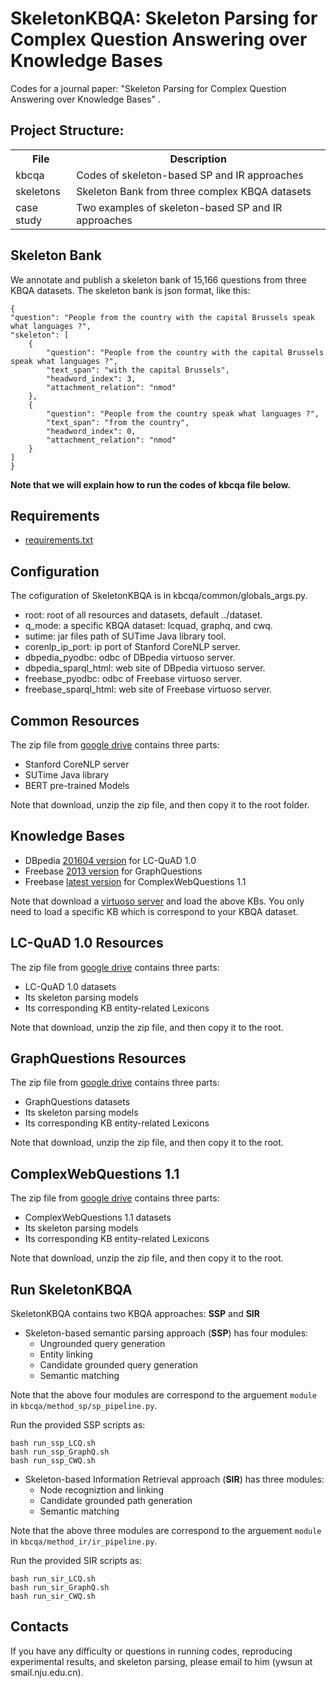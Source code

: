 # SkeletonKBQA: Skeleton Parsing for Complex Question Answering over Knowledge Bases

Codes for a journal paper: "Skeleton Parsing for Complex Question Answering over Knowledge Bases" . 

## Project Structure:

<table>
    <tr>
        <th>File</th><th>Description</th>
    </tr>
    <tr>
        <td>kbcqa</td><td>Codes of skeleton-based SP and IR approaches</td>
    </tr>
    <tr>
        <td>skeletons</td><td>Skeleton Bank from three complex KBQA datasets</td>
    </tr>
	<tr>
        <td>case study</td><td>Two examples of skeleton-based SP and IR approaches</td>
    </tr>
</table>


## Skeleton Bank

We annotate and publish a skeleton bank of 15,166 questions from three KBQA datasets. The skeleton bank is json format, like this:

```
{
"question": "People from the country with the capital Brussels speak what languages ?",
"skeleton": [
	{
		"question": "People from the country with the capital Brussels speak what languages ?",
		"text_span": "with the capital Brussels",
		"headword_index": 3,
		"attachment_relation": "nmod"
	},
	{
		"question": "People from the country speak what languages ?",
		"text_span": "from the country",
		"headword_index": 0,
		"attachment_relation": "nmod"
	}
]
}
```


**Note that we will explain how to run the codes of kbcqa file below.**


## Requirements
* [requirements.txt](https://github.com/nju-websoft/SkeletonKBQA/blob/main/kbcqa/requirements.txt)


## Configuration
The cofiguration of SkeletonKBQA is in kbcqa/common/globals_args.py.
* root: root of all resources and datasets, default ../dataset.  
* q_mode: a specific KBQA dataset: lcquad, graphq, and cwq.
* sutime: jar files path of SUTime Java library tool.
* corenlp_ip_port: ip port of Stanford CoreNLP server.
* dbpedia_pyodbc: odbc of DBpedia virtuoso server.
* dbpedia_sparql_html: web site of DBpedia virtuoso server.
* freebase_pyodbc: odbc of Freebase virtuoso server.
* freebase_sparql_html: web site of Freebase virtuoso server.


## Common Resources
The zip file from [google drive](https://drive.google.com/file/d/1LZmyVCuW0NPCEapm3l_ztBUK_bWdGEs1/view?usp=sharing) contains three parts:
* Stanford CoreNLP server
* SUTime Java library
* BERT pre-trained Models

Note that download, unzip the zip file, and then copy it to the root folder.


## Knowledge Bases
* DBpedia [201604 version](http://downloads.dbpedia.org/wiki-archive/dbpedia-version-2016-04.html) for LC-QuAD 1.0 
* Freebase [2013 version](http://commondatastorage.googleapis.com/freebase-public) for GraphQuestions
* Freebase [latest version](https://developers.google.com/freebase) for ComplexWebQuestions 1.1


Note that download a [virtuoso server](http://vos.openlinksw.com/owiki/wiki/VOS) and load the above KBs. You only need to load a specific KB which is correspond to your KBQA dataset.


## LC-QuAD 1.0 Resources
The zip file from [google drive](https://drive.google.com/file/d/1lpdtISia5HYlVigZ_C5HWPFDhNCerYf_/view?usp=sharing) contains three parts: 
* LC-QuAD 1.0 datasets
* Its skeleton parsing models
* Its corresponding KB entity-related Lexicons

Note that download, unzip the zip file, and then copy it to the root.

## GraphQuestions Resources 
The zip file from [google drive](https://drive.google.com/file/d/1jMf-GyZNEN3Pb1bP2PhoobnSZLFRXSTA/view?usp=sharing) contains three parts: 
* GraphQuestions datasets
* Its skeleton parsing models
* Its corresponding KB entity-related Lexicons

Note that download, unzip the zip file, and then copy it to the root.

## ComplexWebQuestions 1.1 
The zip file from [google drive](https://drive.google.com/file/d/1nzSVhHgozhPO7teY078jtKH42T-fXoUO/view?usp=sharing) contains three parts: 
* ComplexWebQuestions 1.1 datasets
* Its skeleton parsing models
* Its corresponding KB entity-related Lexicons

Note that download, unzip the zip file, and then copy it to the root.

## Run SkeletonKBQA
SkeletonKBQA contains two KBQA approaches: **SSP** and **SIR**

* Skeleton-based semantic parsing approach (**SSP**) has four modules:
  - Ungrounded query generation
  - Entity linking
  - Candidate grounded query generation
  - Semantic matching

Note that the above four modules are correspond to the arguement `module` in `kbcqa/method_sp/sp_pipeline.py`.

Run the provided SSP scripts as: 
```
bash run_ssp_LCQ.sh
bash run_ssp_GraphQ.sh
bash run_ssp_CWQ.sh
```

* Skeleton-based Information Retrieval approach (**SIR**) has three modules:
  - Node recogniztion and linking
  - Candidate grounded path generation
  - Semantic matching


Note that the above three modules are correspond to the arguement `module` in `kbcqa/method_ir/ir_pipeline.py`.

Run the provided SIR scripts as: 
```
bash run_sir_LCQ.sh
bash run_sir_GraphQ.sh
bash run_sir_CWQ.sh
```


## Contacts
If you have any difficulty or questions in running codes, reproducing experimental results, and skeleton parsing, please email to him (ywsun at smail.nju.edu.cn). 


